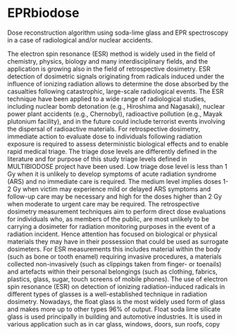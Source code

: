 # EPRbiodose
Dose reconstruction algorithm using soda-lime glass and EPR spectroscopy in a case of radiological and/or nuclear accidents.


The electron spin resonance (ESR) method is widely used in the field of chemistry, physics,
biology and many interdisciplinary fields, and the application is growing also in the field of
retrospective dosimetry. ESR detection of dosimetric signals originating from radicals induced
under the influence of ionizing radiation allows to determine the dose absorbed by the casualties
following catastrophic, large-scale radiological events. The ESR technique have been applied
to a wide range of radiological studies, including nuclear bomb detonation (e.g., Hiroshima and
Nagasaki), nuclear power plant accidents (e.g., Chernobyl), radioactive pollution (e.g., Mayak
plutonium facility), and in the future could include terrorist events involving the dispersal of
radioactive materials. For retrospective dosimetry, immediate action to evaluate dose to
individuals following radiation exposure is required to assess deterministic biological effects
and to enable rapid medical triage. The triage dose levels are differently defined in the literature
and for purpose of this study triage levels defined in MULTIBIODOSE project have been used.
Low triage dose level is less than 1 Gy when it is unlikely to develop symptoms of acute
radiation syndrome (ARS) and no immediate care is required. The medium level implies doses
1-2 Gy when victim may experience mild or delayed ARS symptoms and follow-up care may
be necessary and high for the doses higher than 2 Gy when moderate to urgent care may be
required.
The retrospective dosimetry measurement techniques aim to perform direct dose evaluations
for individuals who, as members of the public, are most unlikely to be carrying a dosimeter for
radiation monitoring purposes in the event of a radiation incident. Hence attention has focused
on biological or physical materials they may have in their possession that could be used as
surrogate dosimeters. For ESR measurements this includes material within the body (such as
bone or tooth enamel) requiring invasive procedures, a materials collected non-invasively (such
as clippings taken from finger- or toenails) and artefacts within their personal belongings (such
as clothing, fabrics, plastics, glass, sugar, touch screens of mobile phones). The use of electron
spin resonance (ESR) on detection of ionizing radiation-induced radicals in different types of
glasses is a well-established technique in radiation dosimetry.
Nowadays, the float glass is the most widely used form of glass and makes more up to other
types 96% of output. Float soda lime silicate glass is used principally in building and automotive
industries. It is used in various application such as in car glass, windows, doors, sun roofs, copy 
